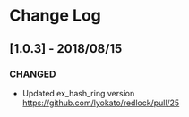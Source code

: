 # Change Log

## [1.0.3] - 2018/08/15

### CHANGED

- Updated ex_hash_ring version https://github.com/lyokato/redlock/pull/25
